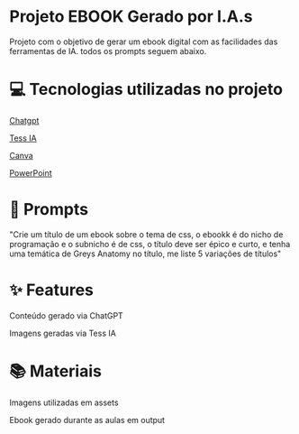 # Projeto EBOOK Gerado por I.A.s

Projeto com o objetivo de gerar um ebook digital com as facilidades das ferramentas de IA. todos os prompts seguem abaixo.

# 💻 Tecnologias utilizadas no projeto
[Chatgpt](https://chatgpt.com/)
 
[Tess IA](https://tess.pareto.io/)

[Canva](https://www.canva.com/)

[PowerPoint](https://www.microsoft.com/pt-br/microsoft-365/powerpoint)

# 🧠 Prompts

"Crie um título de um ebook sobre o tema de css, o ebookk é do nicho de programação e o subnicho é de css, o título deve ser épico e curto, e tenha uma temática de Greys Anatomy no título, me liste 5 variações de títulos"

# ✨ Features

Conteúdo gerado via ChatGPT

Imagens geradas via Tess IA

# 📚 Materiais

Imagens utilizadas em assets

Ebook gerado durante as aulas em output
